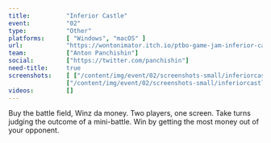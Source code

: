```yaml
---
title:          "Inferior Castle"
event:          "02"
type:           "Other"
platforms:      [ "Windows", "macOS" ]
url:            "https://wontonimator.itch.io/ptbo-game-jam-inferior-castle"
team:           ["Anton Panchishin"]
social:         ["https://twitter.com/panchishin"]
need-title:     true
screenshots:    [ ["/content/img/event/02/screenshots-small/inferiorcastle-000.jpg", "/content/img/event/02/screenshots/inferiorcastle-000.jpg"],
                ["/content/img/event/02/screenshots-small/inferiorcastle-001.jpg", "/content/img/event/02/screenshots/inferiorcastle-001.jpg"] ]
videos:         []
---
```

Buy the battle field, Winz da money. Two players, one screen. Take turns judging the outcome of a mini-battle. Win by getting the most money out of your opponent.